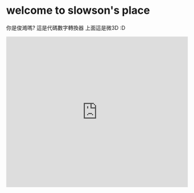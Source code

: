 # welcome to slowson's place
你是俊澔嗎?
這是代碼數字轉換器
上面這是微3D   :D
<iframe src="https://scratch.mit.edu/projects/553765995/embed" allowtransparency="true" width="485" height="402" frameborder="0" scrolling="no" allowfullscreen></iframe>
